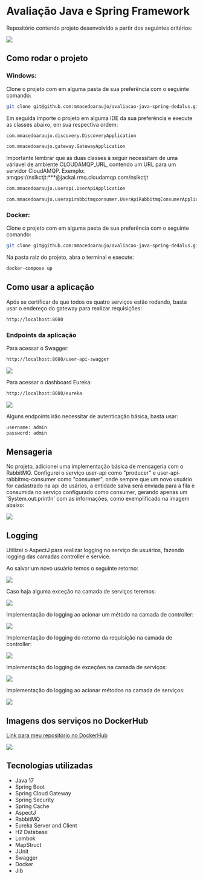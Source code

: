 # Avaliação Java e Spring Framework

Repositório contendo projeto desenvolvido a partir dos seguintes critérios:

![](https://user-images.githubusercontent.com/103322548/230923864-ce241d49-ea47-44b2-9f2d-b63591408b57.png)

## Como rodar o projeto

### Windows:

Clone o projeto com em alguma pasta de sua preferência com o seguinte comando:

```sh
git clone git@github.com:mmacedoaraujo/avaliacao-java-spring-dedalus.git
```

Em seguida importe o projeto em alguma IDE da sua preferência e execute as classes abaixo, em sua respectiva ordem:

```sh
com.mmacedoaraujo.discovery.DiscoveryApplication

com.mmacedoaraujo.gateway.GatewayApplication
```

Importante lembrar que as duas classes à seguir necessitam de uma váriavel de ambiente CLOUDAMQP_URL, contendo um URL para um servidor CloudAMQP. Exemplo: amqps://nslkctjt:***@jackal.rmq.cloudamqp.com/nslkctjt

```sh
com.mmacedoaraujo.userapi.UserApiApplication

com.mmacedoaraujo.userapirabbitmqconsumer.UserApiRabbitmqConsumerApplication
```

### Docker:

Clone o projeto com em alguma pasta de sua preferência com o seguinte comando:

```sh
git clone git@github.com:mmacedoaraujo/avaliacao-java-spring-dedalus.git
```

Na pasta raiz do projeto, abra o terminal e execute:

```sh
docker-compose up
```

## Como usar a aplicação

Após se certificar de que todos os quatro serviços estão rodando, basta usar o endereço do gateway para realizar requisições:

```sh
http://localhost:8080
```

### Endpoints da aplicação

Para acessar o Swagger:

```sh
http://localhost:8080/user-api-swagger
```

![](https://user-images.githubusercontent.com/103322548/230923062-20423445-75f5-4029-b4ca-b7fd0192e54a.png)

Para acessar o dashboard Eureka:

```sh
http://localhost:8080/eureka
```

![](https://user-images.githubusercontent.com/103322548/230933506-e3afd7f1-6ec8-461a-a959-262dc1549705.png)

Alguns endpoints irão necessitar de autenticação básica, basta usar:

```sh
username: admin
password: admin
```

## Mensageria

No projeto, adicionei uma implementação básica de mensageria com o RabbitMQ. Configurei o serviço user-api como "producer" e user-api-rabbitmq-consumer como "consumer", onde sempre que um novo usuário for cadastrado na api de usários, a entidade salva será enviada para a fila e consumida no serviço configurado como consumer, gerando apenas um 'System.out.println' com as informações, como exemplificado na imagem abaixo: 

![](https://user-images.githubusercontent.com/103322548/230941777-a96b0f70-819f-42e2-94e9-1f7e0c68d603.png)

## Logging

Utilizei o AspectJ para realizar logging no serviço de usuários, fazendo logging das camadas controller e service.

Ao salvar um novo usuário temos o seguinte retorno:

![](https://user-images.githubusercontent.com/103322548/230944345-c676bd9e-b054-4ac8-988f-d1940b348c00.png)

Caso haja alguma exceção na camada de serviços teremos:

![](https://user-images.githubusercontent.com/103322548/230944349-bdbf8d7c-7a28-4461-b085-424efa2f447f.png)

Implementação do logging ao acionar um método na camada de controller:

![](https://user-images.githubusercontent.com/103322548/230944336-906939a3-5a64-492c-91b1-7ef68480f103.png)

Implementação do logging do retorno da requisição na camada de controller:

![](https://user-images.githubusercontent.com/103322548/230944338-35644525-496c-4f84-b212-70320116efbe.png)

Implementação do logging de exceções na camada de serviços: 

![](https://user-images.githubusercontent.com/103322548/230944340-b4848dc3-8f14-41c5-a846-a3e1c737a765.png)

Implementação do logging ao acionar métodos na camada de serviços: 

![](https://user-images.githubusercontent.com/103322548/230944342-5cceb3c2-399e-4ab2-b4c4-84ff97d51c8d.png)

## Imagens dos serviços no DockerHub

<a href="https://hub.docker.com/repositories/mmacedoaraujo">Link para meu repositório no DockerHub</a>

![](https://user-images.githubusercontent.com/103322548/230948421-cb4bc4bd-73f7-423f-a037-dc70a3899950.png)

## Tecnologias utilizadas

* Java 17
* Spring Boot
* Spring Cloud Gateway
* Spring Security
* Spring Cache
* AspectJ
* RabbitMQ
* Eureka Server and Client
* H2 Database
* Lombok
* MapStruct
* JUnit
* Swagger
* Docker
* Jib




